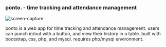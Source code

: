 ### ponto. - time tracking and attendance management

![screen-capture](https://github.com/tfxspace/ponto/assets/54908199/68fc4a16-fb73-4cdf-aa36-8d3e96fa2053)

ponto is a web app for time tracking and attendance management. users can punch in/out with a button, and view their history in a table. built with bootstrap, css, php, and mysql. requires php/mysql environment.

